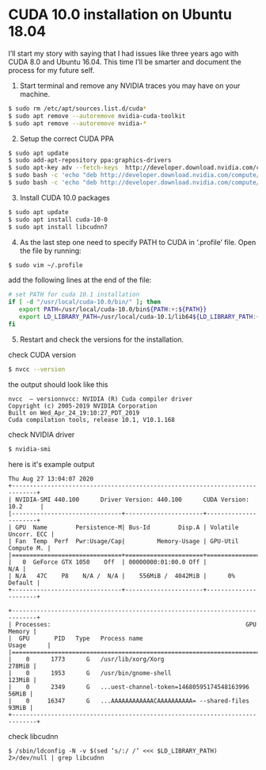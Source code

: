 # CUDA 10.0 installation on Ubuntu 18.04
I’ll start my story with saying that I had issues like three years ago with CUDA 8.0 and Ubuntu 16.04. This time I’ll be smarter and document the process for my future self.

1. Start terminal and remove any NVIDIA traces you may have on your machine.
```bash
$ sudo rm /etc/apt/sources.list.d/cuda*
$ sudo apt remove --autoremove nvidia-cuda-toolkit
$ sudo apt remove --autoremove nvidia-*
```
2. Setup the correct CUDA PPA
```bash
$ sudo apt update
$ sudo add-apt-repository ppa:graphics-drivers
$ sudo apt-key adv --fetch-keys  http://developer.download.nvidia.com/compute/cuda/repos/ubuntu1804/x86_64/7fa2af80.pub
$ sudo bash -c 'echo "deb http://developer.download.nvidia.com/compute/cuda/repos/ubuntu1804/x86_64 /" > /etc/apt/sources.list.d/cuda.list'
$ sudo bash -c 'echo "deb http://developer.download.nvidia.com/compute/machine-learning/repos/ubuntu1804/x86_64 /" > /etc/apt/sources.list.d/cuda_learn.list'
```

3. Install CUDA 10.0 packages

```bash
$ sudo apt update
$ sudo apt install cuda-10-0
$ sudo apt install libcudnn7
```
4. As the last step one need to specify PATH to CUDA in ‘.profile’ file. Open the file by running:
```bash
$ sudo vim ~/.profile
```
add the following lines at the end of the file:
```bash
# set PATH for cuda 10.1 installation
if [ -d "/usr/local/cuda-10.0/bin/" ]; then
   export PATH=/usr/local/cuda-10.0/bin${PATH:+:${PATH}}
   export LD_LIBRARY_PATH=/usr/local/cuda-10.1/lib64${LD_LIBRARY_PATH:+:${LD_LIBRARY_PATH}}
fi
```
5. Restart and check the versions for the installation.

check CUDA version
```bash
$ nvcc --version
```
the output should look like this
```
nvcc  – versionnvcc: NVIDIA (R) Cuda compiler driver
Copyright (c) 2005-2019 NVIDIA Corporation
Built on Wed_Apr_24_19:10:27_PDT_2019
Cuda compilation tools, release 10.1, V10.1.168
```
check NVIDIA driver
```bash
$ nvidia-smi
```
here is it's example output
```
Thu Aug 27 13:04:07 2020       
+-----------------------------------------------------------------------------+
| NVIDIA-SMI 440.100      Driver Version: 440.100      CUDA Version: 10.2     |
|-------------------------------+----------------------+----------------------+
| GPU  Name        Persistence-M| Bus-Id        Disp.A | Volatile Uncorr. ECC |
| Fan  Temp  Perf  Pwr:Usage/Cap|         Memory-Usage | GPU-Util  Compute M. |
|===============================+======================+======================|
|   0  GeForce GTX 1050    Off  | 00000000:01:00.0 Off |                  N/A |
| N/A   47C    P8    N/A /  N/A |    556MiB /  4042MiB |      0%      Default |
+-------------------------------+----------------------+----------------------+
                                                                               
+-----------------------------------------------------------------------------+
| Processes:                                                       GPU Memory |
|  GPU       PID   Type   Process name                             Usage      |
|=============================================================================|
|    0      1773      G   /usr/lib/xorg/Xorg                           278MiB |
|    0      1953      G   /usr/bin/gnome-shell                         123MiB |
|    0      2349      G   ...uest-channel-token=14680595174548163996    56MiB |
|    0     16347      G   ...AAAAAAAAAAAACAAAAAAAAAA= --shared-files    93MiB |
+-----------------------------------------------------------------------------+
```
check libcudnn
```
$ /sbin/ldconfig -N -v $(sed ‘s/:/ /’ <<< $LD_LIBRARY_PATH) 2>/dev/null | grep libcudnn
```
